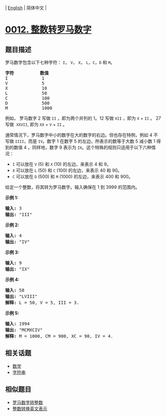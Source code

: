 
| [English](README_EN.md) | 简体中文 |
# [0012. 整数转罗马数字](https://leetcode-cn.com/problems/integer-to-roman/)
## 题目描述
<p>罗马数字包含以下七种字符：&nbsp;<code>I</code>，&nbsp;<code>V</code>，&nbsp;<code>X</code>，&nbsp;<code>L</code>，<code>C</code>，<code>D</code>&nbsp;和&nbsp;<code>M</code>。</p>

<pre><strong>字符</strong>          <strong>数值</strong>
I             1
V             5
X             10
L             50
C             100
D             500
M             1000</pre>

<p>例如， 罗马数字 2 写做&nbsp;<code>II</code>&nbsp;，即为两个并列的 1。12 写做&nbsp;<code>XII</code>&nbsp;，即为&nbsp;<code>X</code>&nbsp;+&nbsp;<code>II</code>&nbsp;。 27 写做&nbsp;&nbsp;<code>XXVII</code>, 即为&nbsp;<code>XX</code>&nbsp;+&nbsp;<code>V</code>&nbsp;+&nbsp;<code>II</code>&nbsp;。</p>

<p>通常情况下，罗马数字中小的数字在大的数字的右边。但也存在特例，例如 4 不写做&nbsp;<code>IIII</code>，而是&nbsp;<code>IV</code>。数字 1 在数字 5 的左边，所表示的数等于大数 5 减小数 1 得到的数值 4 。同样地，数字 9 表示为&nbsp;<code>IX</code>。这个特殊的规则只适用于以下六种情况：</p>

<ul>
	<li><code>I</code>&nbsp;可以放在&nbsp;<code>V</code>&nbsp;(5) 和&nbsp;<code>X</code>&nbsp;(10) 的左边，来表示 4 和 9。</li>
	<li><code>X</code>&nbsp;可以放在&nbsp;<code>L</code>&nbsp;(50) 和&nbsp;<code>C</code>&nbsp;(100) 的左边，来表示 40 和&nbsp;90。&nbsp;</li>
	<li><code>C</code>&nbsp;可以放在&nbsp;<code>D</code>&nbsp;(500) 和&nbsp;<code>M</code>&nbsp;(1000) 的左边，来表示&nbsp;400 和&nbsp;900。</li>
</ul>

<p>给定一个整数，将其转为罗马数字。输入确保在 1&nbsp;到 3999 的范围内。</p>

<p><strong>示例&nbsp;1:</strong></p>

<pre><strong>输入:</strong>&nbsp;3
<strong>输出:</strong> &quot;III&quot;</pre>

<p><strong>示例&nbsp;2:</strong></p>

<pre><strong>输入:</strong>&nbsp;4
<strong>输出:</strong> &quot;IV&quot;</pre>

<p><strong>示例&nbsp;3:</strong></p>

<pre><strong>输入:</strong>&nbsp;9
<strong>输出:</strong> &quot;IX&quot;</pre>

<p><strong>示例&nbsp;4:</strong></p>

<pre><strong>输入:</strong>&nbsp;58
<strong>输出:</strong> &quot;LVIII&quot;
<strong>解释:</strong> L = 50, V = 5, III = 3.
</pre>

<p><strong>示例&nbsp;5:</strong></p>

<pre><strong>输入:</strong>&nbsp;1994
<strong>输出:</strong> &quot;MCMXCIV&quot;
<strong>解释:</strong> M = 1000, CM = 900, XC = 90, IV = 4.</pre>

## 相关话题
- [数学](https://leetcode-cn.com/tag/math)
- [字符串](https://leetcode-cn.com/tag/string)
## 相似题目
- [罗马数字转整数](../roman-to-integer/README.md)
- [整数转换英文表示](../integer-to-english-words/README.md)

